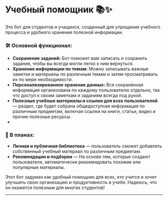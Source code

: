 # Учебный помощник 📚✨

Это бот для студентов и учащихся, созданный для упрощения учебного процесса и удобного хранения полезной информации.

### 🛠 Основной функционал:
- **Сохранение заданий:** Бот поможет вам записать и сохранить задания, чтобы вы всегда могли легко к ним вернуться.
- **Хранение информации по темам:** Можно записывать важные заметки и материалы по различным темам и затем просматривать их по мере необходимости. 
- **Персонализированное хранение данных:** Вся сохранённая информация организована по каждому пользователю отдельно, так что доступ к своим заметкам и заданиям всегда под рукой.
- **Полезные учебные материалы и ссылки для всех пользователей** — раздел, где будет собрана общедоступная информация по различным предметам, включая ссылки на книги, статьи, видео и прочие полезные ресурсы.
- 
### 🔮 В планах:
- **Личная и публичная библиотека** — пользователь сможет добавлять собственный учебный материал по различным предметам.
- **Рекомендации и подборки** — На основе тем, которые создают пользователи, автоматически рекомендовать похожие или популярные материалы.

Этот бот задуман как удобный помощник для всех, кто учится и хочет улучшить свою организацию и продуктивность в учебе. Надеюсь, что он окажется полезным для многих студентов!

---

